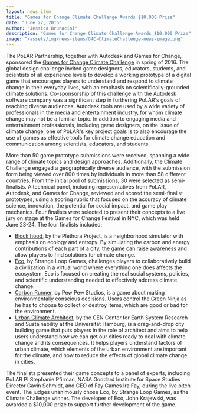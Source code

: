```yaml
---
layout: news_item
title: "Games for Change Climate Challenge Awards $10,000 Prize"
date: "June 27, 2016"
author: "Jessica Brunacini"
description: "Games for Change Climate Challenge Awards $10,000 Prize"
image: "/assets/img/news-items/G4C-ClimateChallenge-news-image.png"
---
```


The PoLAR Partnership, together with Autodesk and Games for Change, sponsored the [Games for Change Climate Challenge](http://www.gamesforchange.org/climatechallenge/) in spring of 2016. The global design challenge invited game designers, educators, students, and scientists of all experience levels to develop a working prototype of a digital game that encourages players to understand and respond to climate change in their everyday lives, with an emphasis on scientifically-grounded climate solutions. Co-sponsorship of this challenge with the Autodesk software company was a significant step in furthering PoLAR's goals of reaching diverse audiences.  Autodesk tools are used by a wide variety of professionals in the media and entertainment industry, for whom climate change may not be a familiar topic.  In addition to engaging media and entertainment professionals, including game designers, on the issue of climate change, one of PoLAR's key project goals is to also encourage the use of games as effective tools for climate change education and communication among scientists, educators, and students. 

More than 50 game prototype submissions were received, spanning a wide range of climate topics and design approaches.  Additionally, the Climate Challenge engaged a geographically diverse audience, with the submission form being viewed over 800 times by individuals in more than 58 different countries. From the initial pool of submissions, 30 were selected as semi-finalists.  A technical panel, including representatives from PoLAR, Autodesk, and Games for Change, reviewed and scored the semi-finalist prototypes, using a scoring rubric that focused on the accuracy of climate science, innovation, the potential for social impact, and game play mechanics.  Four finalists were selected to present their concepts to a live jury on stage at the Games for Change Festival in NYC, which was held June 23-24. The four finalists included:

* [Block'hood](https://www.youtube.com/watch?v=i9p2x5ypwH0), by the Plethora Project, is a neighborhood simulator with emphasis on ecology and entropy. By simulating the carbon and energy contributions of each part of a city, the game can raise awareness and allow players to find solutions for climate change. 
* [Eco](https://www.youtube.com/watch?v=5ncWjzOXohw&feature=youtu.be), by Strange Loop Games, challenges players to collaboratively build a civilization in a virtual world where everything one does affects the ecosystem. Eco is focused on creating the real social systems, policies, and scientific understanding needed to effectively address climate change.
* [Carbon Runner](https://vimeo.com/165415139), by Pew Pew Studios, is a game about making environmentally conscious decisions. Users control the Green Ninja as he has to choose to collect or destroy items, which are good or bad for the environment.
* [Urban Climate Architect](https://www.clisap.de/stadtklimaarchitekt/), by the CEN Center for Earth System Research and Sustainability at the Universität Hamburg, is a drag-and-drop city building game that puts players in the role of architect and aims to help users understand how we can get our cities ready to deal with climate change and its consequences. It helps players understand factors of urban climate, which elements of the urban environment are important for the climate, and how to reduce the effects of global climate change in cities.

The finalists presented their game concepts to a panel of experts, including PoLAR PI Stephanie Pfirman, NASA Goddard Institute for Space Studies Director Gavin Schmidt, and CEO of Fay Games Ira Fay, during the live pitch event.  The judges unanimously chose Eco, by Strange Loop Games, as the Climate Challenge winner. The developer of Eco, John Krajewski, was awarded a $10,000 prize to support further development of the game.

